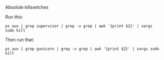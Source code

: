 
Absolute killswitches

Run this:
```
ps aux | grep supervisor | grep -v grep | awk '{print $2}' | xargs sudo kill
```

Then run that:
```
ps aux | grep gunicorn | grep -v grep | awk '{print $2}' | xargs sudo kill
```